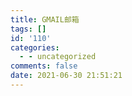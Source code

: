 ```yaml
---
title: GMAIL邮箱
tags: []
id: '110'
categories:
  - - uncategorized
comments: false
date: 2021-06-30 21:51:21
---
```

